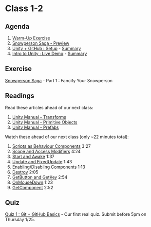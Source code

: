 # Class 1-2

## Agenda

1. [Warm-Up Exercise](https://docs.google.com/document/d/1qp_HSASojQmXM2ARPo-L3NXLO2lCMYJMU2vlO5Tn4MQ)
1. [Snowperson Saga - Preview](https://igme-202-17s2.github.io/Syllabus/demo/snowpersons/)
1. [Unity + GitHub : Setup](https://classroom.github.com/a/tl3Zis-K) - [Summary](https://docs.google.com/presentation/d/1pwzm61B8ocU97-r0atyLBx20NGIVcLRcxZrD8WRCBOg)
1. [Intro to Unity : Live Demo](https://classroom.github.com/a/tl3Zis-K) - [Summary](https://docs.google.com/presentation/d/10fZbyqNTYu0EOLvj_mFRHb_NxZzZHSUwDPGW1V9Yc-w)

## Exercise

[Snowperson Saga](https://classroom.github.com/a/tl3Zis-K) - Part 1 : Fancify Your Snowperson

## Readings

Read these articles ahead of our next class:

1. [Unity Manual - Transforms](https://docs.unity3d.com/Manual/Transforms.html)
1. [Unity Manual - Primitive Objects](https://docs.unity3d.com/Manual/PrimitiveObjects.html)
1. [Unity Manual - Prefabs](https://docs.unity3d.com/Manual/Prefabs.html)

Watch these ahead of our next class (only ~22 minutes total):

1. [Scripts as Behaviour Components](https://unity3d.com/learn/tutorials/modules/beginner/scripting/scripts-as-behaviour-components?playlist=17117) 3:27
1. [Scope and Access Modifiers](https://unity3d.com/learn/tutorials/topics/scripting/scope-and-access-modifiers?playlist=17117) 4:24
1. [Start and Awake](https://unity3d.com/learn/tutorials/topics/scripting/awake-and-start?playlist=17117) 1:37
1. [Update and FixedUpdate](https://unity3d.com/learn/tutorials/topics/scripting/update-and-fixedupdate?playlist=17117) 1:43
1. [Enabling/Disabling Components](https://unity3d.com/learn/tutorials/topics/scripting/enabling-and-disabling-components?playlist=17117) 1:13
1. [Destroy](https://unity3d.com/learn/tutorials/topics/scripting/destroy?playlist=17117) 2:05
1. [GetButton and GetKey](https://unity3d.com/learn/tutorials/topics/scripting/getbutton-and-getkey?playlist=17117) 2:54
1. [OnMouseDown](https://unity3d.com/learn/tutorials/topics/scripting/onmousedown?playlist=17117) 1:23
1. [GetComponent](https://unity3d.com/learn/tutorials/topics/scripting/getcomponent?playlist=17117) 2:52

## Quiz

[Quiz 1 : Git + GitHub Basics](https://mycourses.rit.edu/d2l/lms/quizzing/quizzing.d2l?ou=683937&qi=772844) - Our first real quiz. Submit before 5pm on Thursday 1/25.
